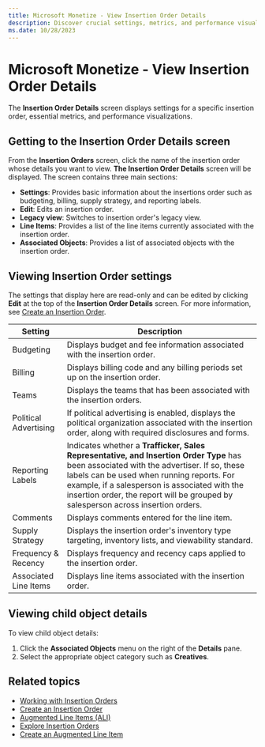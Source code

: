 ```yaml
---
title: Microsoft Monetize - View Insertion Order Details
description: Discover crucial settings, metrics, and performance visuals on the Insertion Order Details screen. Enhance video viewability measurement with the VPAID wrapper.
ms.date: 10/28/2023
---
```


# Microsoft Monetize - View Insertion Order Details

The **Insertion Order Details** screen displays settings for a specific insertion order, essential metrics, and performance visualizations.

## Getting to the Insertion Order Details screen

From the **Insertion Orders** screen, click the name of the insertion order whose details you want to view. **The Insertion Order Details** screen will be displayed. The screen contains three main sections:

- **Settings**: Provides basic information about the insertions order such as budgeting, billing, supply strategy, and reporting labels.
- **Edit**: Edits an insertion order.
- **Legacy view**: Switches to insertion order's legacy view.
- **Line Items**: Provides a list of the line items currently associated with the insertion order.
- **Associated Objects**: Provides a list of associated objects with the insertion order.

## Viewing Insertion Order settings

The settings that display here are read-only and can be edited by clicking **Edit** at the top of the **Insertion Order Details** screen. For more information, see [Create an Insertion Order](create-an-insertion-order.md).

| Setting | Description |
|---|---|
| Budgeting | Displays budget and fee information associated with the insertion order. |
| Billing | Displays billing code and any billing periods set up on the insertion order. |
| Teams | Displays the teams that has been associated with the insertion orders. |
| Political Advertising | If political advertising is enabled, displays the political organization associated with the insertion order, along with required disclosures and forms. |
| Reporting Labels | Indicates whether a **Trafficker, Sales Representative, and Insertion Order Type** has been associated with the advertiser. If so, these labels can be used when running reports. For example, if a salesperson is associated with the insertion order, the report will be grouped by salesperson across insertion orders. |
| Comments | Displays comments entered for the line item. |
| Supply Strategy | Displays the insertion order's inventory type targeting, inventory lists, and viewability standard. |
| Frequency & Recency | Displays frequency and recency caps applied to the insertion order. |
| Associated Line Items | Displays line items associated with the insertion order. |

## Viewing child object details

To view child object details:

1. Click the **Associated Objects** menu on the right of the **Details** pane.
1. Select the appropriate object category such as **Creatives**.

## Related topics

- [Working with Insertion Orders](working-with-insertion-orders.md)
- [Create an Insertion Order](create-an-insertion-order.md)
- [Augmented Line Items (ALI)](augmented-line-items-ali.md)
- [Explore Insertion Orders](explore-insertion-orders.md)
- [Create an Augmented Line Item](create-an-augmented-line-item-ali.md)
